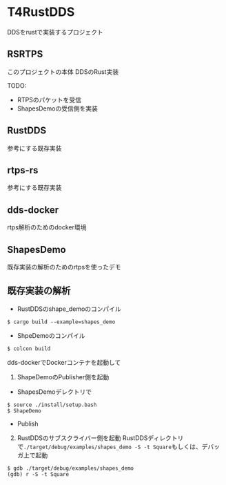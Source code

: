 # T4RustDDS
DDSをrustで実装するプロジェクト

## RSRTPS
このプロジェクトの本体
DDSのRust実装

TODO:
- RTPSのパケットを受信
- ShapesDemoの受信側を実装

## RustDDS
参考にする既存実装

## rtps-rs
参考にする既存実装

## dds-docker
rtps解析のためのdocker環境

## ShapesDemo
既存実装の解析のためのrtpsを使ったデモ

## 既存実装の解析
- RustDDSのshape_demoのコンパイル
```
$ cargo build --example=shapes_demo
```
- ShpeDemoのコンパイル
```
$ colcon build
```

dds-dockerでDockerコンテナを起動して
1. ShapeDemoのPublisher側を起動
- ShapesDemoデレクトリで
```
$ source ./install/setup.bash
$ ShapeDemo
```
- Publish
2. RustDDSのサブスクライバー側を起動
RustDDSディレクトリで`./target/debug/examples/shapes_demo -S -t Square`もしくは、デバッガ上で起動
```
$ gdb ./target/debug/examples/shapes_demo
(gdb) r -S -t Square
```


